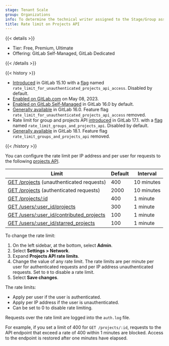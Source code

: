 ```yaml
---
stage: Tenant Scale
group: Organizations
info: To determine the technical writer assigned to the Stage/Group associated with this page, see https://handbook.gitlab.com/handbook/product/ux/technical-writing/#assignments
title: Rate limit on Projects API
---
```


{{< details >}}

- Tier: Free, Premium, Ultimate
- Offering: GitLab Self-Managed, GitLab Dedicated

{{< /details >}}

{{< history >}}

- [Introduced](https://gitlab.com/gitlab-org/gitlab/-/merge_requests/112283) in GitLab 15.10 with a [flag](../feature_flags.md) named `rate_limit_for_unauthenticated_projects_api_access`. Disabled by default.
- [Enabled on GitLab.com](https://gitlab.com/gitlab-org/gitlab/-/issues/391922) on May 08, 2023.
- [Enabled on GitLab Self-Managed](https://gitlab.com/gitlab-org/gitlab/-/merge_requests/119603) in GitLab 16.0 by default.
- [Generally available](https://gitlab.com/gitlab-org/gitlab/-/merge_requests/120445) in GitLab 16.0. Feature flag `rate_limit_for_unauthenticated_projects_api_access` removed.
- Rate limit for group and projects API [introduced](https://gitlab.com/gitlab-org/gitlab/-/merge_requests/152733) in GitLab 17.1. with a [flag](../feature_flags.md) named `rate_limit_groups_and_projects_api`. Disabled by default.
- [Generally available](https://gitlab.com/gitlab-org/gitlab/-/issues/461316) in GitLab 18.1. Feature flag `rate_limit_groups_and_projects_api` removed.

{{< /history >}}

You can configure the rate limit per IP address and per user for requests to the following [projects API](../../api/projects.md#list-all-projects).

| Limit                                                                                                     | Default | Interval   |
|-----------------------------------------------------------------------------------------------------------|---------|------------|
| [GET /projects](../../api/projects.md#list-all-projects) (unauthenticated requests)                       | 400     | 10 minutes |
| [GET /projects](../../api/projects.md#list-all-projects) (authenticated requests)                         | 2000    | 10 minutes |
| [GET /projects/:id](../../api/projects.md#get-a-single-project)                                             | 400     | 1 minute   |
| [GET /users/:user_id/projects](../../api/projects.md#list-a-users-projects)                               | 300     | 1 minute   |
| [GET /users/:user_id/contributed_projects](../../api/projects.md#list-projects-a-user-has-contributed-to) | 100     | 1 minute   |
| [GET /users/:user_id/starred_projects](../../api/project_starring.md#list-projects-starred-by-a-user)             | 100     | 1 minute   |

To change the rate limit:

1. On the left sidebar, at the bottom, select **Admin**.
1. Select **Settings > Network**.
1. Expand **Projects API rate limits**.
1. Change the value of any rate limit. The rate limits are per minute per user for authenticated requests and per IP address unauthenticated requests.
   Set to `0` to disable a rate limit.
1. Select **Save changes**.

The rate limits:

- Apply per user if the user is authenticated.
- Apply per IP address if the user is unauthenticated.
- Can be set to 0 to disable rate limiting.

Requests over the rate limit are logged into the `auth.log` file.

For example, if you set a limit of 400 for `GET /projects/:id`, requests to the API endpoint that
exceed a rate of 400 within 1 minutes are blocked. Access to the endpoint is restored after one minutes have elapsed.
